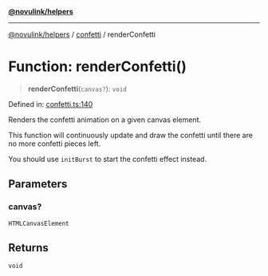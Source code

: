 [**@novulink/helpers**](../../README.md)

***

[@novulink/helpers](../../README.md) / [confetti](../README.md) / renderConfetti

# Function: renderConfetti()

> **renderConfetti**(`canvas?`): `void`

Defined in: [confetti.ts:140](https://github.com/M-Media-Group/app.novu.link/blob/185285297b092339554122b4cf56a2dcd7525fea/packages/helpers/src/confetti.ts#L140)

Renders the confetti animation on a given canvas element.

This function will continuously update and draw the confetti until there are no more confetti pieces left.

You should use `initBurst` to start the confetti effect instead.

## Parameters

### canvas?

`HTMLCanvasElement`

## Returns

`void`
